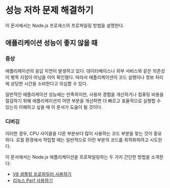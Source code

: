 # 성능 저하 문제 해결하기

이 문서에서는 Node.js 프로세스의 프로파일링 방법을 설명한다.

## 애플리케이션 성능이 좋지 않을 때

### 증상

애플리케이션의 응답 지연이 발생하고 있다. 데이터베이스나 외부 서비스와 같은 의존성이 병목 지점이 아님을 이미 확인했다. 따라서 애플리케이션이 코드 실행이나 정보 처리에 상당한 시간을 소비한다고 의심할 수 있다.

일반적인 애플리케이션 성능에는 만족하지만, 사용자 경험을 개선하거나 컴퓨팅 비용을 절감하기 위해 애플리케이션의 어떤 부분을 개선하면 더 빠르고 효율적으로 실행할 수 있는지 이해하고 싶을 때 이 문서가 도움이 될 것이다.

### 디버깅

이러한 경우, CPU 사이클을 다른 부분보다 많이 사용하는 코드 부분을 찾는 것이 중요하다. 로컬 환경에서 작업할 때는 일반적으로 이런 부분의 코드를 최적화하려고 시도한다.

이 문서에서는 Node.js 애플리케이션을 프로파일링하는 두 가지 간단한 방법을 소개한다:

- [V8 샘플링 프로파일러 사용하기](/learn/getting-started/profiling/)
- [리눅스 Perf 사용하기](/learn/diagnostics/poor-performance/using-linux-perf)